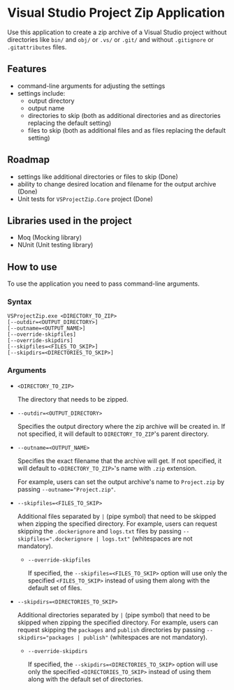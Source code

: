 # Visual Studio Project Zip Application

Use this application to create a zip archive of a Visual Studio project
without directories like `bin/` and `obj/` or `.vs/` or `.git/` and
without `.gitignore` or `.gitattributes` files.

## Features

* command-line arguments for adjusting the settings
* settings include:
    * output directory
    * output name
    * directories to skip (both as additional directories and 
      as directories replacing the default setting)
    * files to skip (both as additional files and
      as files replacing the default setting)

## Roadmap

* settings like additional directories or files to skip (Done)
* ability to change desired location and filename for the output archive (Done)
* Unit tests for `VSProjectZip.Core` project (Done)

## Libraries used in the project

- Moq (Mocking library)
- NUnit (Unit testing library)

## How to use

To use the application you need to pass command-line arguments.

### Syntax

```shell
VSProjectZip.exe <DIRECTORY_TO_ZIP>
[--outdir=<OUTPUT_DIRECTORY>]
[--outname=<OUTPUT_NAME>]
[--override-skipfiles]
[--override-skipdirs]
[--skipfiles=<FILES_TO_SKIP>]
[--skipdirs=<DIRECTORIES_TO_SKIP>]
```

### Arguments

* `<DIRECTORY_TO_ZIP>`

    The directory that needs to be zipped.

* `--outdir=<OUTPUT_DIRECTORY>`

    Specifies the output directory where the zip archive will be created in.
    If not specified, it will default to `DIRECTORY_TO_ZIP`'s parent directory.

* `--outname=<OUTPUT_NAME>`
	
    Specifies the exact filename that the archive will get.
    If not specified, it will default to `<DIRECTORY_TO_ZIP>`'s name with `.zip` extension.

    For example, users can set the output archive's name to `Project.zip` by passing `--outname="Project.zip"`.

* `--skipfiles=<FILES_TO_SKIP>`

    Additional files separated by `|` (pipe symbol) that need to be skipped when zipping the specified directory.
    For example, users can request skipping the `.dockerignore` and `logs.txt` files by passing `--skipfiles=".dockerignore | logs.txt"` (whitespaces are not mandatory).

    * `--override-skipfiles`

        If specified, the `--skipfiles=<FILES_TO_SKIP>` option will use only the specified `<FILES_TO_SKIP>`
        instead of using them along with the default set of files.

* `--skipdirs=<DIRECTORIES_TO_SKIP>`

    Additional directories separated by `|` (pipe symbol) that need to be skipped when zipping the specified directory.
    For example, users can request skipping the `packages` and `publish` directories by passing `--skipdirs="packages | publish"` (whitespaces are not mandatory).

    * `--override-skipdirs`

        If specified, the `--skipdirs=<DIRECTORIES_TO_SKIP>` option will use only the specified `<DIRECTORIES_TO_SKIP>`
        instead of using them along with the default set of directories.
